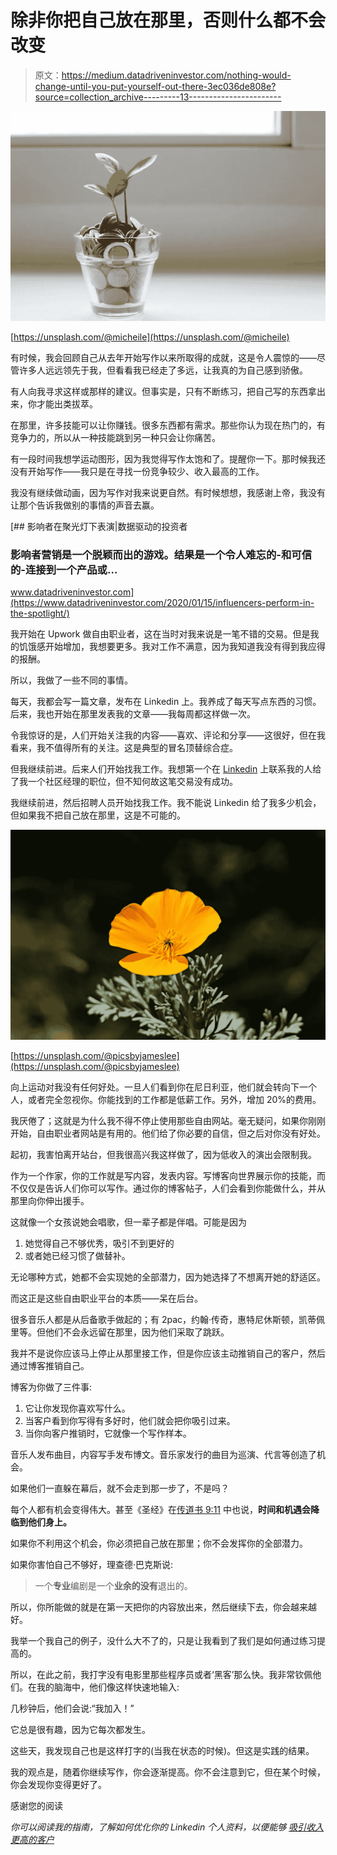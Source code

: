 # 除非你把自己放在那里，否则什么都不会改变

> 原文：<https://medium.datadriveninvestor.com/nothing-would-change-until-you-put-yourself-out-there-3ec036de808e?source=collection_archive---------13----------------------->

![](img/f4862abbde0000fa477f58bda4012816.png)

[https://unsplash.com/@micheile](https://unsplash.com/@micheile)

有时候，我会回顾自己从去年开始写作以来所取得的成就，这是令人震惊的——尽管许多人远远领先于我，但看看我已经走了多远，让我真的为自己感到骄傲。

有人向我寻求这样或那样的建议。但事实是，只有不断练习，把自己写的东西拿出来，你才能出类拔萃。

在那里，许多技能可以让你赚钱。很多东西都有需求。那些你认为现在热门的，有竞争力的，所以从一种技能跳到另一种只会让你痛苦。

有一段时间我想学运动图形，因为我觉得写作太饱和了。提醒你一下。那时候我还没有开始写作——我只是在寻找一份竞争较少、收入最高的工作。

我没有继续做动画，因为写作对我来说更自然。有时候想想，我感谢上帝，我没有让那个告诉我做别的事情的声音去赢。

[](https://www.datadriveninvestor.com/2020/01/15/influencers-perform-in-the-spotlight/) [## 影响者在聚光灯下表演|数据驱动的投资者

### 影响者营销是一个脱颖而出的游戏。结果是一个令人难忘的-和可信的-连接到一个产品或…

www.datadriveninvestor.com](https://www.datadriveninvestor.com/2020/01/15/influencers-perform-in-the-spotlight/) 

我开始在 Upwork 做自由职业者，这在当时对我来说是一笔不错的交易。但是我的饥饿感开始增加，我想要更多。我对工作不满意，因为我知道我没有得到我应得的报酬。

所以，我做了一些不同的事情。

每天，我都会写一篇文章，发布在 Linkedin 上。我养成了每天写点东西的习惯。后来，我也开始在那里发表我的文章——我每周都这样做一次。

令我惊讶的是，人们开始关注我的内容——喜欢、评论和分享——这很好，但在我看来，我不值得所有的关注。这是典型的冒名顶替综合症。

但我继续前进。后来人们开始找我工作。我想第一个在 [Linkedin](https://www.linkedin.com/in/tochukwu-okoro/) 上联系我的人给了我一个社区经理的职位，但不知何故这笔交易没有成功。

我继续前进，然后招聘人员开始找我工作。我不能说 Linkedin 给了我多少机会，但如果我不把自己放在那里，这是不可能的。

![](img/c1d659fc325f2686b3a8059e91ebe298.png)

[https://unsplash.com/@picsbyjameslee](https://unsplash.com/@picsbyjameslee)

向上运动对我没有任何好处。一旦人们看到你在尼日利亚，他们就会转向下一个人，或者完全忽视你。你能找到的工作都是低薪工作。另外，增加 20%的费用。

我厌倦了；这就是为什么我不得不停止使用那些自由网站。毫无疑问，如果你刚刚开始，自由职业者网站是有用的。他们给了你必要的自信，但之后对你没有好处。

起初，我害怕离开站台，但我很高兴我这样做了，因为低收入的演出会限制我。

作为一个作家，你的工作就是写内容，发表内容。写博客向世界展示你的技能，而不仅仅是告诉人们你可以写作。通过你的博客帖子，人们会看到你能做什么，并从那里向你伸出援手。

这就像一个女孩说她会唱歌，但一辈子都是伴唱。可能是因为

1.  她觉得自己不够优秀，吸引不到更好的
2.  或者她已经习惯了做替补。

无论哪种方式，她都不会实现她的全部潜力，因为她选择了不想离开她的舒适区。

而这正是这些自由职业平台的本质——呆在后台。

很多音乐人都是从后备歌手做起的；有 2pac，约翰·传奇，惠特尼休斯顿，凯蒂佩里等。但他们不会永远留在那里，因为他们采取了跳跃。

我并不是说你应该马上停止从那里接工作，但是你应该主动推销自己的客户，然后通过博客推销自己。

博客为你做了三件事:

1.  它让你发现你喜欢写什么。
2.  当客户看到你写得有多好时，他们就会把你吸引过来。
3.  当你向客户推销时，它就像一个写作样本。

音乐人发布曲目，内容写手发布博文。音乐家发行的曲目为巡演、代言等创造了机会。

如果他们一直躲在幕后，就不会走到那一步了，不是吗？

每个人都有机会变得伟大。甚至《圣经》在[传道书 9:11](https://www.biblegateway.com/passage/?search=Ecclesiastes+9%3A11&version=KJV) 中也说，**时间和机遇会降临到他们身上。**

如果你不利用这个机会，你必须把自己放在那里；你不会发挥你的全部潜力。

如果你害怕自己不够好，理查德·巴克斯说:

> 一个**专业**编剧是一个**业余的没有**退出的。

所以，你所能做的就是在第一天把你的内容放出来，然后继续下去，你会越来越好。

我举一个我自己的例子，没什么大不了的，只是让我看到了我们是如何通过练习提高的。

所以，在此之前，我打字没有电影里那些程序员或者‘黑客’那么快。我非常钦佩他们。在我的脑海中，他们像这样快速地输入:

几秒钟后，他们会说:“我加入！”

它总是很有趣，因为它每次都发生。

这些天，我发现自己也是这样打字的(当我在状态的时候)。但这是实践的结果。

我的观点是，随着你继续写作，你会逐渐提高。你不会注意到它，但在某个时候，你会发现你变得更好了。

感谢您的阅读

*你可以阅读我的指南，了解如何优化你的 Linkedin 个人资料，以便能够* [*吸引收入更高的客户*](https://gumroad.com/l/aaURiC)